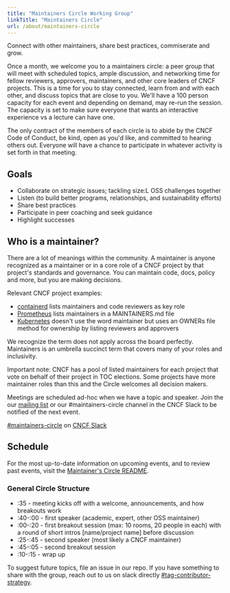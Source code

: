 ```yaml
---
title: "Maintainers Circle Working Group"
linkTitle: "Maintainers Circle"
url: /about/maintainers-circle
---
```


<!-- {{% blocks/lead color="primary" align="left" %}} -->

Connect with other maintainers, share best practices, commiserate and grow.

<!-- {{% /blocks/lead %}} -->

<div class="section-group">

<!-- {{% blocks/section color="dark" %}} -->

Once a month, we welcome you to a maintainers circle: a peer group that will
meet with scheduled topics, ample discussion, and networking time for fellow
reviewers, approvers, maintainers, and other core leaders of CNCF projects. This
is a time for you to stay connected, learn from and with each other, and discuss
topics that are close to you. We'll have a 100 person capacity for each event
and depending on demand, may re-run the session. The capacity is set to make
sure everyone that wants an interactive experience vs a lecture can have one.

The only contract of the members of each circle is to abide by the CNCF Code of
Conduct, be kind, open as you'd like, and committed to hearing others out.
Everyone will have a chance to participate in whatever activity is set forth in
that meeting.

<!-- {{% /blocks/section %}} -->

</div>
<div class="section-group">

<!-- {{% blocks/section color="secondary" %}} -->

## Goals

- Collaborate on strategic issues; tackling size:L OSS challenges together
- Listen (to build better programs, relationships, and sustainability efforts)
- Share best practices
- Participate in peer coaching and seek guidance
- Highlight successes

<!-- {{% /blocks/section %}} -->

</div>
<div class="section-group">

<!-- {{% blocks/section color="white" %}} -->
## Who is a maintainer?

<div class="text-left">
There are a lot of meanings within the community. A maintainer is anyone
recognized as a maintainer or in a core role of a CNCF project by that project's
standards and governance. You can maintain code, docs, policy and more, but you
are making decisions.

Relevant CNCF project examples:
- [containerd](https://github.com/containerd/project/blob/master/GOVERNANCE.md#maintainership)
lists maintainers and code reviewers as key role
- [Prometheus](https://github.com/prometheus/prometheus/blob/master/MAINTAINERS.md)
lists maintainers in a MAINTAINERS.md file
- [Kubernetes](https://github.com/kubernetes/community/blob/master/community-membership.md)
doesn't use the word maintainer but uses an OWNERs file method for ownership by
listing reviewers and approvers

We recognize the term does not apply across the board perfectly. Maintainers
is an umbrella succinct term that covers many of your roles and inclusivity.

Important note: CNCF has a pool of listed maintainers for each project that vote
on behalf of their project in TOC elections. Some projects have more maintainer
roles than this and the Circle welcomes all decision makers.
</div>

<!-- {{% /blocks/section %}} -->

</div>
<div class="section-group">

<!-- {{< blocks/section color="primary" >}} -->

<!-- {{% blocks/feature title="Meetings" icon="fas fa-video" %}} -->

<div class="text-left">
    Meetings are scheduled ad-hoc when we have a topic and speaker.
    Join the our <a href="https://lists.cncf.io/g/cncf-tag-contributor-strategy">mailing list</a> or our #maintainers-circle channel in the CNCF Slack to be notified of the next event.

</div>
<!-- {{% /blocks/feature %}} -->

<!-- {{% blocks/feature title="Slack" icon="fab fa-slack" %}} -->
[#maintainers-circle](https://cloud-native.slack.com/archives/C014YQ8CDCG) on [CNCF Slack](https://slack.cncf.io)
<!-- {{% /blocks/feature %}} -->

<!-- {{< /blocks/section >}} -->

</div>
<div class="section-group">

<!-- {{% blocks/section color="secondary" %}} -->

## Schedule

<div class="text-left">
    For the most up-to-date information on upcoming events, and to review past events,
    visit the <a href="https://github.com/cncf/tag-contributor-strategy/blob/main/maintainers-circle/README.md#what">Maintainer's Circle README</a>.

</div>
<!-- {{% /blocks/section %}} -->

</div>
<div class="section-group">

<!-- {{% blocks/section color="white" %}} -->
### General Circle Structure

<div class="text-left">

* :35 - meeting kicks off with a welcome, announcements, and how breakouts work
* :40-:00 - first speaker (academic, expert, other OSS maintainer)
* :00-:20 - first breakout session (max: 10 rooms, 20 people in each) with a round of short intros [name/project name] before discussion
* :25-:45 - second speaker (most likely a CNCF maintainer)
* :45-:05 - second breakout session
* :10-:15 - wrap up

To suggest future topics, file an issue in our repo. If you have something to
share with the group, reach out to us on slack directly
[#tag-contributor-strategy](https://cloud-native.slack.com/archives/CT6CWS1JN).

</div>
<!-- {{% /blocks/section %}} -->

</div>
